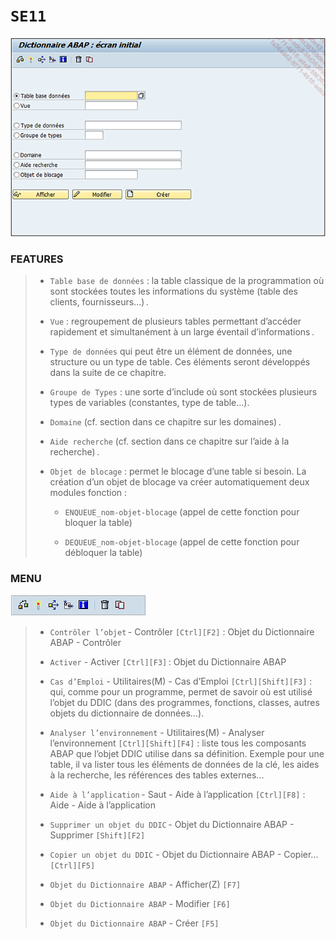 # **`SE11`**

![](../00_Ressources/05_01_01.png)

### **FEATURES**

> - `Table base de données` : la table classique de la programmation où sont stockées toutes les informations du système (table des clients, fournisseurs...) .
>
> - `Vue` : regroupement de plusieurs tables permettant d’accéder rapidement et simultanément à un large éventail d’informations .
>
> - `Type de données` qui peut être un élément de données, une structure ou un type de table. Ces éléments seront développés dans la suite de ce chapitre.
>
> - `Groupe de Types` : une sorte d’include où sont stockées plusieurs types de variables (constantes, type de table...).
>
> - `Domaine` (cf. section dans ce chapitre sur les domaines) .
>
> - `Aide recherche` (cf. section dans ce chapitre sur l’aide à la recherche) .
>
> - `Objet de blocage` : permet le blocage d’une table si besoin. La création d’un objet de blocage va créer automatiquement deux modules fonction :
>
>   - `ENQUEUE_nom-objet-blocage` (appel de cette fonction pour bloquer la table)
>
>   - `DEQUEUE_nom-objet-blocage` (appel de cette fonction pour débloquer la table)

### **MENU**

![](../00_Ressources/05_01_02.png)

> - `Contrôler l’objet` - Contrôler `[Ctrl][F2]` : Objet du Dictionnaire ABAP - Contrôler
>
> - `Activer` - Activer `[Ctrl][F3]` : Objet du Dictionnaire ABAP
>
> - `Cas d’Emploi` - Utilitaires(M) - Cas d’Emploi `[Ctrl][Shift][F3]` : qui, comme pour un programme, permet de savoir où est utilisé l’objet du DDIC (dans des programmes, fonctions, classes, autres objets du dictionnaire de données...).
>
> - `Analyser l’environnement` - Utilitaires(M) - Analyser l’environnement `[Ctrl][Shift][F4]` : liste tous les composants ABAP que l’objet DDIC utilise dans sa définition. Exemple pour une table, il va lister tous les éléments de données de la clé, les aides à la recherche, les références des tables externes...
>
> - `Aide à l’application` - Saut - Aide à l’application `[Ctrl][F8]` : Aide - Aide à l’application
>
> - `Supprimer un objet du DDIC` - Objet du Dictionnaire ABAP - Supprimer `[Shift][F2]`
>
> - `Copier un objet du DDIC` - Objet du Dictionnaire ABAP - Copier... `[Ctrl][F5]`
>
> - `Objet du Dictionnaire ABAP` - Afficher(Z) `[F7]`
>
> - `Objet du Dictionnaire ABAP` - Modifier `[F6]`
>
> - `Objet du Dictionnaire ABAP` - Créer `[F5]`
